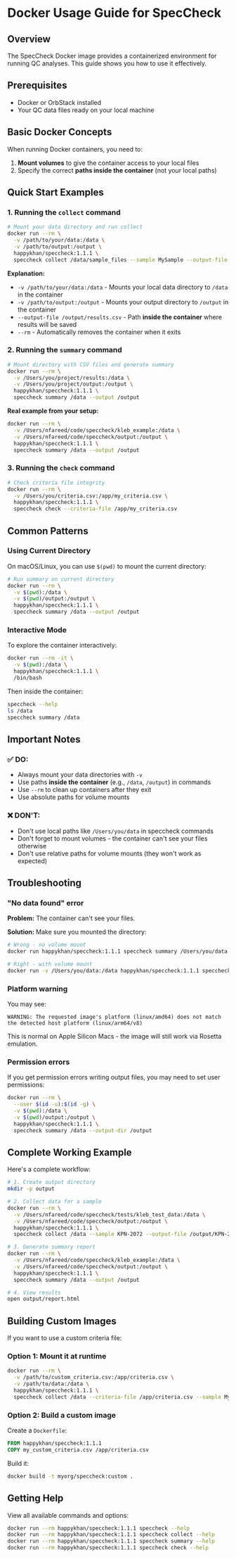 # Docker Usage Guide for SpecCheck

## Overview

The SpecCheck Docker image provides a containerized environment for running QC analyses. This guide shows you how to use it effectively.

## Prerequisites

- Docker or OrbStack installed
- Your QC data files ready on your local machine

## Basic Docker Concepts

When running Docker containers, you need to:
1. **Mount volumes** to give the container access to your local files
2. Specify the correct **paths inside the container** (not your local paths)

## Quick Start Examples

### 1. Running the `collect` command

```bash
# Mount your data directory and run collect
docker run --rm \
  -v /path/to/your/data:/data \
  -v /path/to/output:/output \
  happykhan/speccheck:1.1.1 \
  speccheck collect /data/sample_files --sample MySample --output-file /output/results.csv
```

**Explanation:**
- `-v /path/to/your/data:/data` - Mounts your local data directory to `/data` in the container
- `-v /path/to/output:/output` - Mounts your output directory to `/output` in the container
- `--output-file /output/results.csv` - Path **inside the container** where results will be saved
- `--rm` - Automatically removes the container when it exits

### 2. Running the `summary` command

```bash
# Mount directory with CSV files and generate summary
docker run --rm \
  -v /Users/you/project/results:/data \
  -v /Users/you/project/output:/output \
  happykhan/speccheck:1.1.1 \
  speccheck summary /data --output /output
```

**Real example from your setup:**
```bash
docker run --rm \
  -v /Users/nfareed/code/speccheck/kleb_example:/data \
  -v /Users/nfareed/code/speccheck/output:/output \
  happykhan/speccheck:1.1.1 \
  speccheck summary /data --output /output
```

### 3. Running the `check` command

```bash
# Check criteria file integrity
docker run --rm \
  -v /Users/you/criteria.csv:/app/my_criteria.csv \
  happykhan/speccheck:1.1.1 \
  speccheck check --criteria-file /app/my_criteria.csv
```

## Common Patterns

### Using Current Directory

On macOS/Linux, you can use `$(pwd)` to mount the current directory:

```bash
# Run summary on current directory
docker run --rm \
  -v $(pwd):/data \
  -v $(pwd)/output:/output \
  happykhan/speccheck:1.1.1 \
  speccheck summary /data --output /output
```

### Interactive Mode

To explore the container interactively:

```bash
docker run --rm -it \
  -v $(pwd):/data \
  happykhan/speccheck:1.1.1 \
  /bin/bash
```

Then inside the container:
```bash
speccheck --help
ls /data
speccheck summary /data
```

## Important Notes

### ✅ DO:
- Always mount your data directories with `-v`
- Use paths **inside the container** (e.g., `/data`, `/output`) in commands
- Use `--rm` to clean up containers after they exit
- Use absolute paths for volume mounts

### ❌ DON'T:
- Don't use local paths like `/Users/you/data` in speccheck commands
- Don't forget to mount volumes - the container can't see your files otherwise
- Don't use relative paths for volume mounts (they won't work as expected)

## Troubleshooting

### "No data found" error

**Problem:** The container can't see your files.

**Solution:** Make sure you mounted the directory:
```bash
# Wrong - no volume mount
docker run happykhan/speccheck:1.1.1 speccheck summary /Users/you/data

# Right - with volume mount
docker run -v /Users/you/data:/data happykhan/speccheck:1.1.1 speccheck summary /data
```

### Platform warning

You may see:
```
WARNING: The requested image's platform (linux/amd64) does not match the detected host platform (linux/arm64/v8)
```

This is normal on Apple Silicon Macs - the image will still work via Rosetta emulation.

### Permission errors

If you get permission errors writing output files, you may need to set user permissions:

```bash
docker run --rm \
  --user $(id -u):$(id -g) \
  -v $(pwd):/data \
  -v $(pwd)/output:/output \
  happykhan/speccheck:1.1.1 \
  speccheck summary /data --output-dir /output
```

## Complete Working Example

Here's a complete workflow:

```bash
# 1. Create output directory
mkdir -p output

# 2. Collect data for a sample
docker run --rm \
  -v /Users/nfareed/code/speccheck/tests/kleb_test_data:/data \
  -v /Users/nfareed/code/speccheck/output:/output \
  happykhan/speccheck:1.1.1 \
  speccheck collect /data --sample KPN-2072 --output-file /output/KPN-2072.csv

# 3. Generate summary report
docker run --rm \
  -v /Users/nfareed/code/speccheck/kleb_example:/data \
  -v /Users/nfareed/code/speccheck/output:/output \
  happykhan/speccheck:1.1.1 \
  speccheck summary /data --output /output

# 4. View results
open output/report.html
```

## Building Custom Images

If you want to use a custom criteria file:

### Option 1: Mount it at runtime
```bash
docker run --rm \
  -v /path/to/custom_criteria.csv:/app/criteria.csv \
  -v /path/to/data:/data \
  happykhan/speccheck:1.1.1 \
  speccheck collect /data --criteria-file /app/criteria.csv --sample MySample
```

### Option 2: Build a custom image
Create a `Dockerfile`:
```dockerfile
FROM happykhan/speccheck:1.1.1
COPY my_custom_criteria.csv /app/criteria.csv
```

Build it:
```bash
docker build -t myorg/speccheck:custom .
```

## Getting Help

View all available commands and options:
```bash
docker run --rm happykhan/speccheck:1.1.1 speccheck --help
docker run --rm happykhan/speccheck:1.1.1 speccheck collect --help
docker run --rm happykhan/speccheck:1.1.1 speccheck summary --help
docker run --rm happykhan/speccheck:1.1.1 speccheck check --help
```
